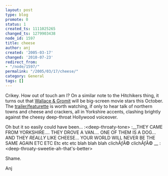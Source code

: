 ```yaml
---
layout: post
type: blog
promote: 0
status: 1
created_ts: 1111025265
changed_ts: 1279903438
node_id: 1597
title: cheese
author: anj
created: '2005-03-17'
changed: '2010-07-23'
redirect_from:
- "/node/1597/"
permalink: "/2005/03/17/cheese/"
category: General
tags: []
---
```

Crikey.  How out of touch am I?  On a similar note to the Hitchikers thing, it turns out that [Wallace & Gromit](http://www.wandg.com/) will be big-screen movie stars this October.  The [trailer/featurette](http://www.apple.com/trailers/dreamworks/wallace_and_gromit/featurette) is worth watching, if only to hear talk of northern towns and cheese and crackers, all in Yorkshire accents, clashing brightly against the cheesy deep-throat Hollywood voiceover.
<!--break-->
Oh but it so easily could have been...
:&lt;deep-throaty-tone>
:__THEY CAME FROM YORKSHIRE....  THEY DROVE A VAN....  ONE OF THEM IS A DOG... AND THEY _REALLY_ LIKE CHEESE...  YOUR WORLD WILL NEVER BE THE SAME AGAIN ETC ETC Etc etc etc blah blah blah clichÃƒÂ© clichÃƒÂ© __
:&lt;deep-throaty-sweetie-ah-that's-better>

Shame.

Anj
